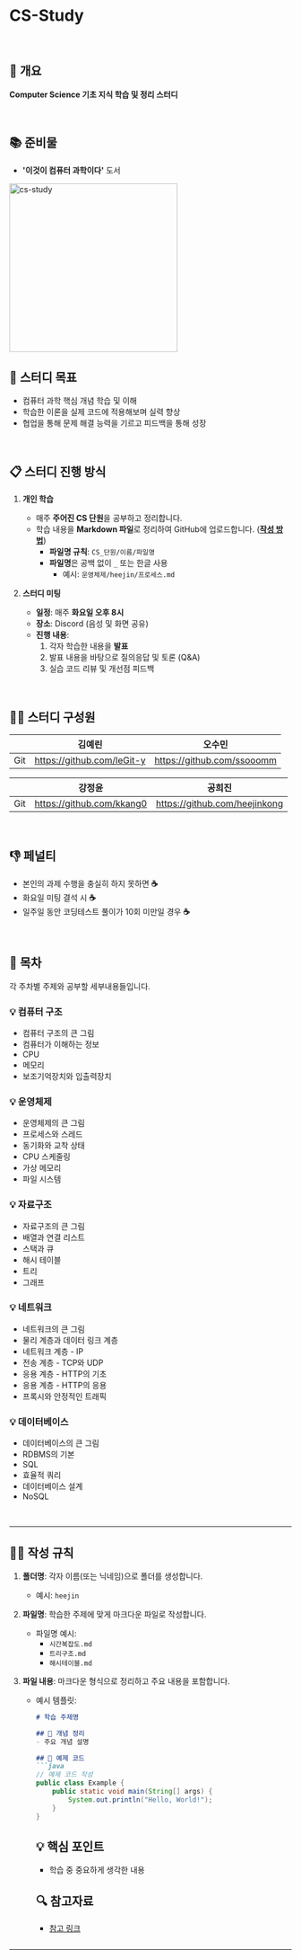 # CS-Study

<br>


## 📌 개요

**Computer Science 기초 지식 학습 및 정리 스터디**

<br>

## 📚 준비물  
- **'이것이 컴퓨터 과학이다'** 도서  
<img width="300" alt="cs-study" src="https://github.com/user-attachments/assets/d39ed59c-c1db-4740-a437-e0de19c79948" />

<br>


## 🎯 스터디 목표  
- 컴퓨터 과학 핵심 개념 학습 및 이해  
- 학습한 이론을 실제 코드에 적용해보며 실력 향상  
- 협업을 통해 문제 해결 능력을 기르고 피드백을 통해 성장  

<br>


## 📋 스터디 진행 방식  

1. **개인 학습**  
   - 매주 **주어진 CS 단원**을 공부하고 정리합니다.  
   - 학습 내용을 **Markdown 파일**로 정리하여 GitHub에 업로드합니다.
     (**[작성 방법](#🧑‍💻-작성-규칙)**) 
     - **파일명 규칙**: `CS_단원/이름/파일명`  
     - **파일명**은 공백 없이 `_` 또는 한글 사용  
       - 예시: `운영체제/heejin/프로세스.md`

2. **스터디 미팅**  
   - **일정**: 매주 **화요일 오후 8시**  
   - **장소**: Discord (음성 및 화면 공유)  
   - **진행 내용**:  
     1. 각자 학습한 내용을 **발표**  
     2. 발표 내용을 바탕으로 질의응답 및 토론 (Q&A)  
     3. 실습 코드 리뷰 및 개선점 피드백
        
 

<br>


## 🧑‍💻 스터디 구성원

|  | 김예린 | 오수민 |
| --- | --- | --- |
| Git | https://github.com/leGit-y | https://github.com/ssooomm | 

|  | 강정윤 | 공희진 |
| --- | --- | --- |
| Git | https://github.com/kkang0 | https://github.com/heejinkong |




<br>



## 👎 페널티

- 본인의 과제 수행을 충실히 하지 못하면 **☕**  
- 화요일 미팅 결석 시 **☕**
- 일주일 동안 코딩테스트 풀이가 10회 미만일 경우 **☕** 
  


<br>



## 📖 목차

각 주차별 주제와 공부할 세부내용들입니다.

### 💡 컴퓨터 구조
- 컴퓨터 구조의 큰 그림
- 컴퓨터가 이해하는 정보
- CPU
- 메모리
- 보조기억장치와 입출력장치

### 💡 운영체제
- 운영체제의 큰 그림
- 프로세스와 스레드
- 동기화와 교착 상태
- CPU 스케줄링
- 가상 메모리
- 파일 시스템

### 💡 자료구조
- 자료구조의 큰 그림
- 배열과 연결 리스트
- 스택과 큐
- 해시 테이블
- 트리
- 그래프

### 💡 네트워크
- 네트워크의 큰 그림
- 물리 계층과 데이터 링크 계층
- 네트워크 계층 - IP
- 전송 계층 - TCP와 UDP
- 응용 계층 - HTTP의 기초
- 응용 계층 - HTTP의 응용
- 프록시와 안정적인 트래픽

### 💡 데이터베이스
- 데이터베이스의 큰 그림
- RDBMS의 기본
- SQL
- 효율적 쿼리
- 데이터베이스 설계
- NoSQL



<br>


---

## 🧑‍💻 작성 규칙 

1. **폴더명**: 각자 이름(또는 닉네임)으로 폴더를 생성합니다.  
   - 예시: `heejin`

2. **파일명**: 학습한 주제에 맞게 마크다운 파일로 작성합니다.  
   - 파일명 예시:  
     - `시간복잡도.md`  
     - `트리구조.md`  
     - `해시테이블.md`  

3. **파일 내용**: 마크다운 형식으로 정리하고 주요 내용을 포함합니다.  
   - 예시 템플릿:  
     ```markdown
     # 학습 주제명  

     ## 📌 개념 정리  
     - 주요 개념 설명  

     ## 📝 예제 코드  
     ```java
     // 예제 코드 작성
     public class Example {
         public static void main(String[] args) {
             System.out.println("Hello, World!");
         }
     }
     ```  

     ## 💡 핵심 포인트  
     - 학습 중 중요하게 생각한 내용  

     ## 🔍 참고자료  
     - [참고 링크](http://example.com)  
     ```

---
